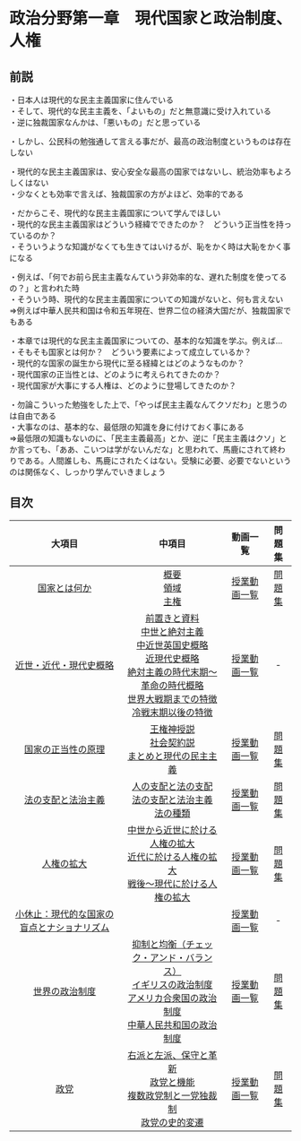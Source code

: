 # 政治分野第一章　現代国家と政治制度、人権
  
## 前説
・日本人は現代的な民主主義国家に住んでいる  
・そして、現代的な民主主義を、「よいもの」だと無意識に受け入れている  
・逆に独裁国家なんかは、「悪いもの」だと思っている  
  
・しかし、公民科の勉強通して言える事だが、最高の政治制度というものは存在しない  
  
・現代的な民主主義国家は、安心安全な最高の国家ではないし、統治効率もよろしくはない  
・少なくとも効率で言えば、独裁国家の方がよほど、効率的である  
  
・だからこそ、現代的な民主主義国家について学んでほしい  
・現代的な民主主義国家はどういう経緯でできたのか？　どういう正当性を持っているのか？  
・そういうような知識がなくても生きてはいけるが、恥をかく時は大恥をかく事になる  
  
・例えば、「何でお前ら民主主義なんていう非効率的な、遅れた制度を使ってるの？」と言われた時  
・そういう時、現代的な民主主義国家についての知識がないと、何も言えない  
⇒例えば中華人民共和国は令和五年現在、世界二位の経済大国だが、独裁国家でもある  
  
・本章では現代的な民主主義国家についての、基本的な知識を学ぶ。例えば…  
・そもそも国家とは何か？　どういう要素によって成立しているか？  
・現代的な国家の誕生から現代に至る経緯とはどのようなものか？  
・現代国家の正当性とは、どのように考えられてきたのか？  
・現代国家が大事にする人権は、どのように登場してきたのか？  
  
・勿論こういった勉強をした上で、「やっぱ民主主義なんてクソだわ」と思うのは自由である  
・大事なのは、基本的な、最低限の知識を身に付けておく事にある  
⇒最低限の知識もないのに、「民主主義最高」とか、逆に「民主主義はクソ」とか言っても、「ああ、こいつは学がないんだな」と思われて、馬鹿にされて終わりである。人間誰しも、馬鹿にされたくはない。受験に必要、必要でないというのは関係なく、しっかり学んでいきましょう  
  
## 目次

|大項目|中項目|動画一覧|問題集|
|:----:|:----:|:----:|:----:|
|[国家とは何か](01_01.md)|[概要](01_01.md#●概要)<br>[領域](01_01.md#●領域)<br>[主権](01_01.md#●主権)|[授業動画一覧](LIST.md#国家とは何か)|[問題集](https://teacheramesaka.github.io/hsworkbookcivics/tag/pol01_01/)|
|[近世・近代・現代史概略](01_02.md)|[前置きと資料](01_02.md#●前置きと資料)<br>[中世と絶対主義](01_02.md#●中世と絶対主義)<br>[中近世英国史概略](01_02.md#●中近世英国史概略)<br>[近現代史概略](01_02.md#●近現代史概略)<br>[絶対主義の時代末期～革命の時代概略](01_02.md#●絶対主義の時代末期～革命の時代概略)<br>[世界大戦期までの特徴](01_02.md#●世界大戦期までの特徴)<br>[冷戦末期以後の特徴](01_02.md#●世界大戦期以後の特徴)|[授業動画一覧](LIST.md#近世・近代・現代史概略)|‐|
|[国家の正当性の原理](01_03.md)|[王権神授説](01_03.md#●王権神授説)<br>[社会契約説](01_03.md#●社会契約説)<br>[まとめと現代の民主主義](01_03.md#●まとめと現代の民主主義)|[授業動画一覧](LIST.md#国家の正当性の原理)|[問題集](https://teacheramesaka.github.io/hsworkbookcivics/tag/pol01_03/)|
|[法の支配と法治主義](01_04.md)|[人の支配と法の支配](01_04.md#●人の支配と法の支配)<br>[法の支配と法治主義](01_04.md#●法の支配と法治主義)<br>[法の種類](01_04.md#●法の種類)|[授業動画一覧](LIST.md#法の支配と法治主義)|[問題集](https://teacheramesaka.github.io/hsworkbookcivics/tag/pol01_04/)|
|[人権の拡大](01_05.md)|[中世から近世に於ける人権の拡大](01_05.md#●中世から近世に於ける人権の拡大)<br>[近代に於ける人権の拡大](01_05.md#●近代に於ける人権の拡大)<br>[戦後～現代に於ける人権の拡大](01_05.md#●戦後～現代に於ける人権の拡大)|[授業動画一覧](LIST.md#人権の拡大)|[問題集](https://teacheramesaka.github.io/hsworkbookcivics/tag/pol01_05/)|
|[小休止：現代的な国家の盲点とナショナリズム](01_06.md)||[授業動画一覧](LIST.md#小休止現代的な国家の盲点とナショナリズム)|‐|
|[世界の政治制度](01_07.md)|[抑制と均衡（チェック・アンド・バランス）](01_07.md#●抑制と均衡チェック・アンド・バランス)<br>[イギリスの政治制度](01_07.md#●イギリスの政治制度)<br>[アメリカ合衆国の政治制度](01_07.md#●アメリカ合衆国の政治制度)<br>[中華人民共和国の政治制度](01_07.md#●中華人民共和国の政治制度)|[授業動画一覧](LIST.md#世界の政治制度)|[問題集](https://teacheramesaka.github.io/hsworkbookcivics/tag/pol01_07/)|
|[政党](01_08.md)|[右派と左派、保守と革新](01_08.md#●右派と左派、保守と革新)<br>[政党と機能](01_08.md#●政党と機能)<br>[複数政党制と一党独裁制](01_08.md#●複数政党制と一党独裁制)<br>[政党の史的変遷](01_08.md#●政党の史的変遷)|[授業動画一覧](LIST.md#政党)|[問題集](https://teacheramesaka.github.io/hsworkbookcivics/tag/pol01_08/)|


